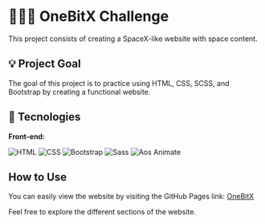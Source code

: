# 👨🏽‍💻 OneBitX Challenge
This project consists of creating a SpaceX-like website with space content.

## 💡 Project Goal
The goal of this project is to practice using HTML, CSS, SCSS, and Bootstrap by creating a functional website.

## 🤖 Tecnologies
**Front-end:** <br>

![HTML](https://img.shields.io/badge/HTML-%20?style=for-the-badge&color=orange) 
![CSS](https://img.shields.io/badge/CSS-%20?style=for-the-badge&color=blue)
![Bootstrap](https://img.shields.io/badge/BOOTSTRAP-%20?style=for-the-badge&logo=bootstrap&logoColor=white&color=%236F2CF4)
![Sass](https://img.shields.io/badge/SASS-%20?style=for-the-badge&logo=sass&logoColor=white&color=%23CF649B)
![Aos Animate](https://img.shields.io/badge/AOS%20ANIMATE-%20?style=for-the-badge&logo=aos%20animate&logoColor=white&color=%235B6ABA)

## How to Use
You can easily view the website by visiting the GitHub Pages link: [OneBitX](https://joaoeduardogomes.github.io/desafio-onebitx/)

Feel free to explore the different sections of the website.
